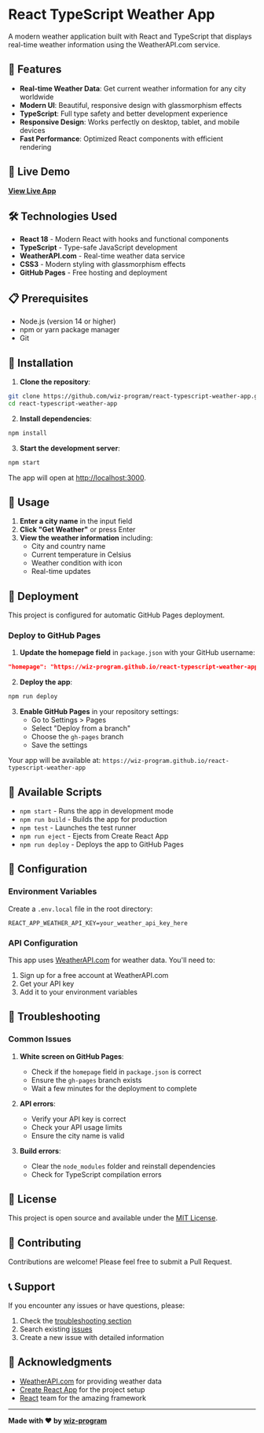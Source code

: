 # React TypeScript Weather App

A modern weather application built with React and TypeScript that displays real-time weather information using the WeatherAPI.com service.

## 🌟 Features

- **Real-time Weather Data**: Get current weather information for any city worldwide
- **Modern UI**: Beautiful, responsive design with glassmorphism effects
- **TypeScript**: Full type safety and better development experience
- **Responsive Design**: Works perfectly on desktop, tablet, and mobile devices
- **Fast Performance**: Optimized React components with efficient rendering

## 🚀 Live Demo

**[View Live App](https://wiz-program.github.io/react-typescript-weather-app)**

## 🛠️ Technologies Used

- **React 18** - Modern React with hooks and functional components
- **TypeScript** - Type-safe JavaScript development
- **WeatherAPI.com** - Real-time weather data service
- **CSS3** - Modern styling with glassmorphism effects
- **GitHub Pages** - Free hosting and deployment

## 📋 Prerequisites

- Node.js (version 14 or higher)
- npm or yarn package manager
- Git

## 🔧 Installation

1. **Clone the repository**:
```bash
git clone https://github.com/wiz-program/react-typescript-weather-app.git
cd react-typescript-weather-app
```

2. **Install dependencies**:
```bash
npm install
```

3. **Start the development server**:
```bash
npm start
```

The app will open at [http://localhost:3000](http://localhost:3000).

## 📱 Usage

1. **Enter a city name** in the input field
2. **Click "Get Weather"** or press Enter
3. **View the weather information** including:
   - City and country name
   - Current temperature in Celsius
   - Weather condition with icon
   - Real-time updates

## 🚀 Deployment

This project is configured for automatic GitHub Pages deployment.

### Deploy to GitHub Pages

1. **Update the homepage field** in `package.json` with your GitHub username:
```json
"homepage": "https://wiz-program.github.io/react-typescript-weather-app"
```

2. **Deploy the app**:
```bash
npm run deploy
```

3. **Enable GitHub Pages** in your repository settings:
   - Go to Settings > Pages
   - Select "Deploy from a branch"
   - Choose the `gh-pages` branch
   - Save the settings

Your app will be available at: `https://wiz-program.github.io/react-typescript-weather-app`

## 📜 Available Scripts

- `npm start` - Runs the app in development mode
- `npm run build` - Builds the app for production
- `npm test` - Launches the test runner
- `npm run eject` - Ejects from Create React App
- `npm run deploy` - Deploys the app to GitHub Pages

## 🔧 Configuration

### Environment Variables

Create a `.env.local` file in the root directory:

```env
REACT_APP_WEATHER_API_KEY=your_weather_api_key_here
```

### API Configuration

This app uses [WeatherAPI.com](https://www.weatherapi.com/) for weather data. You'll need to:

1. Sign up for a free account at WeatherAPI.com
2. Get your API key
3. Add it to your environment variables

## 🐛 Troubleshooting

### Common Issues

1. **White screen on GitHub Pages**:
   - Check if the `homepage` field in `package.json` is correct
   - Ensure the `gh-pages` branch exists
   - Wait a few minutes for the deployment to complete

2. **API errors**:
   - Verify your API key is correct
   - Check your API usage limits
   - Ensure the city name is valid

3. **Build errors**:
   - Clear the `node_modules` folder and reinstall dependencies
   - Check for TypeScript compilation errors

## 📄 License

This project is open source and available under the [MIT License](LICENSE).

## 🤝 Contributing

Contributions are welcome! Please feel free to submit a Pull Request.

## 📞 Support

If you encounter any issues or have questions, please:

1. Check the [troubleshooting section](#-troubleshooting)
2. Search existing [issues](https://github.com/wiz-program/react-typescript-weather-app/issues)
3. Create a new issue with detailed information

## 🙏 Acknowledgments

- [WeatherAPI.com](https://www.weatherapi.com/) for providing weather data
- [Create React App](https://create-react-app.dev/) for the project setup
- [React](https://reactjs.org/) team for the amazing framework

---

**Made with ❤️ by [wiz-program](https://github.com/wiz-program)**
